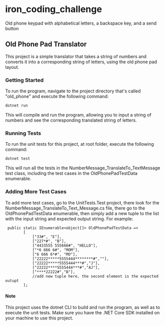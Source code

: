 # iron_coding_challenge

Old phone keypad with alphabetical letters, a backspace key, and a send button

## Old Phone Pad Translator

This project is a simple translator that takes a string of numbers and converts it into a corresponding string of letters, using the old phone pad layout.

### Getting Started

To run the program, navigate to the project directory that's called "old_phone" and execute the following command:

`dotnet run`

This will compile and run the program, allowing you to input a string of numbers and see the corresponding translated string of letters.

### Running Tests

To run the unit tests for this project, at root folder, execute the following command:

`dotnet test`

This will run all the tests in the NumberMessage_TranslateTo_TextMessage test class, including the test cases in the OldPhonePadTestData enumerable.

### Adding More Test Cases

To add more test cases, go to the UnitTests.Test project, there look for the NumberMessage_TranslateTo_Text_Message.cs file, there go to the OldPhonePadTestData enumerable, then simply add a new tuple to the list with the input string and expected output string. For example:

```
 public static IEnumerable<object[]> OldPhonePadTestData =>
        [
            ["33#", "E"],
            ["227*#", "B"],
            ["4433555 555666#", "HELLO"],
            ["*6 666 6#", "MOM"],
            ["6 666 6*#", "MO"],
            ["22222*****5555444********#",""],
            ["22222*****5555444***#","J"],
            ["22222****5555444***#","AJ"],
            ["****22222#","B"],
            //add new tuple here, the second element is the expected outupt
        ];
```

#### Note

This project uses the dotnet CLI to build and run the program, as well as to execute the unit tests. Make sure you have the .NET Core SDK installed on your machine to use this project.
